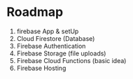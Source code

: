 # Roadmap
1. firebase App & setUp
2. Cloud Firestore (Database)
3. Firebase Authentication
4. Firebase Storage (file uploads)
5. Firebase Cloud Functions (basic idea)
6. Firebase Hosting

